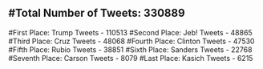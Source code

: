 #Total Number of Tweets: 330889 
---
#First Place: Trump Tweets - 110513
#Second Place: Jeb! Tweets - 48865
#Third Place: Cruz Tweets - 48068
#Fourth Place: Clinton Tweets - 47530
#Fifth Place: Rubio Tweets - 38851
#Sixth Place: Sanders Tweets - 22768
#Seventh Place: Carson Tweets - 8079
#Last Place: Kasich Tweets - 6215
